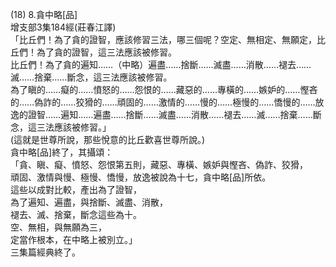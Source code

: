 (18) 8.貪中略[品]  
增支部3集184經(莊春江譯)  
「比丘們！為了貪的證智，應該修習三法，哪三個呢？空定、無相定、無願定，比丘們！為了貪的證智，這三法應該被修習。  
比丘們！為了貪的遍知……（中略）遍盡……捨斷……滅盡……消散……褪去……滅……捨棄……斷念，這三法應該被修習。  
為了瞋的……癡的……憤怒的……怨恨的……藏惡的……專橫的……嫉妒的……慳吝的……偽詐的……狡猾的……頑固的……激情的……慢的……極慢的……憍慢的……放逸的證智……遍知……遍盡……捨斷……滅盡……消散……褪去……滅……捨棄……斷念，這三法應該被修習。」  
(這就是世尊所說，那些悅意的比丘歡喜世尊所說。)  
貪中略[品]終了，其攝頌：  
「貪、瞋、癡、憤怒、怨恨第五則，藏惡、專橫、嫉妒與慳吝、偽詐、狡猾，  
頑固、激情與慢、極慢、憍慢，放逸被說為十七，貪中略[品]所依。  
這些以成對比較，產出為了證智，  
為了遍知、遍盡，與捨斷、滅盡、消散，  
褪去、滅、捨棄，斷念這些為十。  
空、無相，與無願為三，  
定當作根本，在中略上被別立。」  
三集篇經典終了。  
  
  

